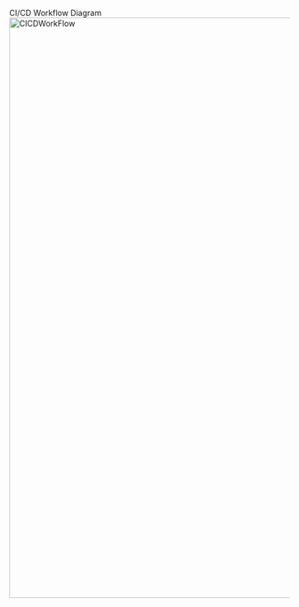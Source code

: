 CI/CD Workflow Diagram
<img width="1042" alt="CICDWorkFlow" src="https://github.com/sasi9k/petclinic-infra/blob/master/CICDWorkFlow.jpeg">
